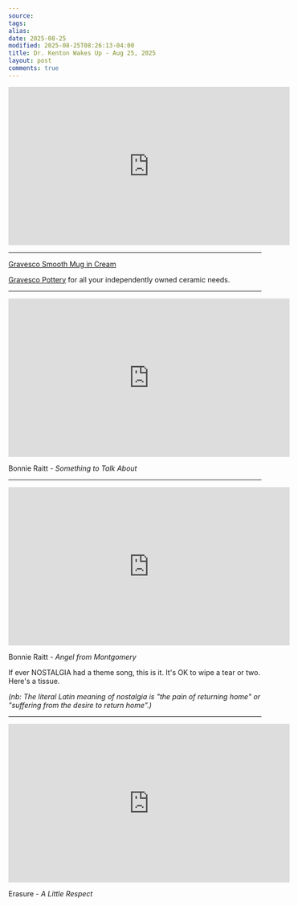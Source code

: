 ```yaml
---
source:
tags:
alias:
date: 2025-08-25
modified: 2025-08-25T08:26:13-04:00
title: Dr. Kenton Wakes Up - Aug 25, 2025
layout: post
comments: true
---
```


  

<iframe width="560" height="315" src="https://www.youtube.com/embed/c9ag-49Gw60" title="YouTube video player" frameborder="0" allow="accelerometer; autoplay; clipboard-write; encrypted-media; gyroscope; picture-in-picture; web-share" allowfullscreen></iframe>

<!-- <img src="{{site.baseurl}}/images/[REPLACE]" width="560"> -->

---

[Gravesco Smooth Mug in Cream](https://gravescopottery.com/products/smooth-mug-in-cream)

[Gravesco Pottery](https://gravescopottery.com/) for all your independently owned ceramic needs.

---

<iframe width="560" height="315" src="https://www.youtube.com/embed/mJ58TVYNFro?si=bCuWWV4EcV7YwLYH" title="YouTube video player" frameborder="0" allow="accelerometer; autoplay; clipboard-write; encrypted-media; gyroscope; picture-in-picture; web-share" referrerpolicy="strict-origin-when-cross-origin" allowfullscreen></iframe>

Bonnie Raitt - *Something to Talk About*

---
<iframe width="560" height="315" src="https://www.youtube.com/embed/qnFZlEYU7XY?si=OhdR7jaAwEdHVsOD" title="YouTube video player" frameborder="0" allow="accelerometer; autoplay; clipboard-write; encrypted-media; gyroscope; picture-in-picture; web-share" referrerpolicy="strict-origin-when-cross-origin" allowfullscreen></iframe>

Bonnie Raitt - *Angel from Montgomery*

If ever NOSTALGIA had a theme song, this is it. It's OK to wipe a tear or two. Here's a tissue.

*(nb: The literal Latin meaning of nostalgia is "the pain of returning home" or "suffering from the desire to return home".)*

---

<iframe width="560" height="315" src="https://www.youtube.com/embed/x34icYC8zA0?si=Dhipfpri3zye3MJ3" title="YouTube video player" frameborder="0" allow="accelerometer; autoplay; clipboard-write; encrypted-media; gyroscope; picture-in-picture; web-share" referrerpolicy="strict-origin-when-cross-origin" allowfullscreen></iframe>

Erasure - *A Little Respect*